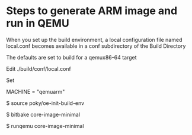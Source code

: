 # Steps to generate ARM image and run in QEMU

When you set up the build environment, a local configuration file named local.conf becomes available in a conf subdirectory of the Build Directory

The defaults are set to build for a qemux86-64 target

Edit ./build/conf/local.conf

Set

MACHINE = "qemuarm"

$ source poky/oe-init-build-env

$ bitbake core-image-minimal

$ runqemu core-image-minimal